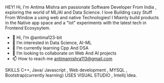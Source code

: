 HEY! 
Hi, I'm Antima Mishra am passionate Software Developer From India , exploring the world of ML/AI and Data Science. I love Building cazy Stuff From Window a using web and native Technologies!
I Miainly build products in the Native app space and a "lot" experiments with the latest tech in Frontend Ecosysytem.
- 👋 Hi, I’m @antima123-bit
- 👀 I’m interested in Data Science, AI-ML
- 🌱 I’m currently learning Cpp And DSA
- 💞️ I’m looking to collaborate on Web And AI projects
- 📫 How to reach me antimamishra113@gmail.com

SKILLS
C++, Java/ Javascript , Web development , MYSQL , Bootstrap(currently learning)
USES
VISUAL STUDIO , Intellij Idea.
